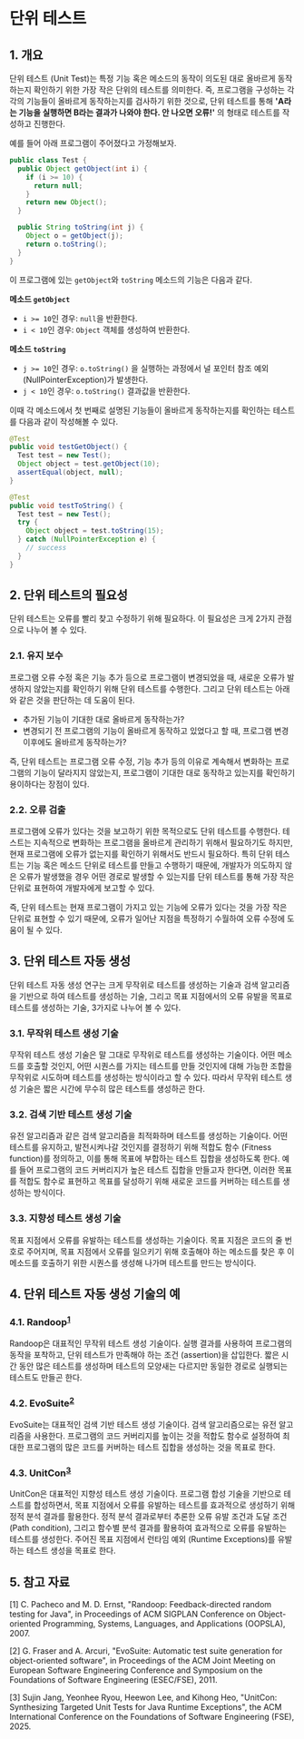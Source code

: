 # 단위 테스트

## 1. 개요
단위 테스트 (Unit Test)는 특정 기능 혹은 메소드의 동작이 의도된 대로 올바르게 동작하는지 확인하기 위한 가장 작은 단위의 테스트를 의미한다.
즉, 프로그램을 구성하는 각각의 기능들이 올바르게 동작하는지를 검사하기 위한 것으로, 단위 테스트를 통해 **'A라는 기능을 실행하면 B라는 결과가 나와야 한다. 안 나오면 오류!'** 의 형태로 테스트를 작성하고 진행한다.

예를 들어 아래 프로그램이 주어졌다고 가정해보자.
```java
public class Test {
  public Object getObject(int i) {
    if (i >= 10) {
      return null;
    }
    return new Object();
  }

  public String toString(int j) {
    Object o = getObject(j);
    return o.toString();
  }
}
```
이 프로그램에 있는 `getObject`와 `toString` 메소드의 기능은 다음과 같다.

**메소드 `getObject`**
- `i >= 10`인 경우: `null`을 반환한다.
- `i < 10`인 경우: `Object` 객체를 생성하여 반환한다.

**메소드 `toString`**
- `j >= 10`인 경우: `o.toString()` 을 실행하는 과정에서 널 포인터 참조 예외 (NullPointerException)가 발생한다.
- `j < 10`인 경우: `o.toString()` 결과값을 반환한다. 

이때 각 메소드에서 첫 번째로 설명된 기능들이 올바르게 동작하는지를 확인하는 테스트를 다음과 같이 작성해볼 수 있다.
```java
@Test
public void testGetObject() {
  Test test = new Test();
  Object object = test.getObject(10);
  assertEqual(object, null);
}

@Test
public void testToString() {
  Test test = new Test();
  try {
    Object object = test.toString(15);
  } catch (NullPointerException e) {
    // success
  }
}
```

## 2. 단위 테스트의 필요성
단위 테스트는 오류를 빨리 찾고 수정하기 위해 필요하다. 이 필요성은 크게 2가지 관점으로 나누어 볼 수 있다.

### 2.1. 유지 보수
프로그램 오류 수정 혹은 기능 추가 등으로 프로그램이 변경되었을 때, 새로운 오류가 발생하지 않았는지를 확인하기 위해 단위 테스트를 수행한다.
그리고 단위 테스트는 아래와 같은 것을 판단하는 데 도움이 된다.
- 추가된 기능이 기대한 대로 올바르게 동작하는가?
- 변경되기 전 프로그램의 기능이 올바르게 동작하고 있었다고 할 때, 프로그램 변경 이후에도 올바르게 동작하는가?

즉, 단위 테스트는 프로그램 오류 수정, 기능 추가 등의 이유로 계속해서 변화하는 프로그램의 기능이 달라지지 않았는지, 프로그램이 기대한 대로 동작하고 있는지를 확인하기 용이하다는 장점이 있다. 

### 2.2. 오류 검출
프로그램에 오류가 있다는 것을 보고하기 위한 목적으로도 단위 테스트를 수행한다.
테스트는 지속적으로 변화하는 프로그램을 올바르게 관리하기 위해서 필요하기도 하지만, 현재 프로그램에 오류가 없는지를 확인하기 위해서도 반드시 필요하다.
특히 단위 테스트는 기능 혹은 메소드 단위로 테스트를 만들고 수행하기 때문에, 개발자가 의도하지 않은 오류가 발생했을 경우 어떤 경로로 발생할 수 있는지를 단위 테스트를 통해 가장 작은 단위로 표현하여 개발자에게 보고할 수 있다.

즉, 단위 테스트는 현재 프로그램이 가지고 있는 기능에 오류가 있다는 것을 가장 작은 단위로 표현할 수 있기 때문에, 오류가 일어난 지점을 특정하기 수월하여 오류 수정에 도움이 될 수 있다.

 
## 3. 단위 테스트 자동 생성
단위 테스트 자동 생성 연구는 크게 무작위로 테스트를 생성하는 기술과 검색 알고리즘을 기반으로 하여 테스트를 생성하는 기술, 그리고 목표 지점에서의 오류 유발을 목표로 테스트를 생성하는 기술, 3가지로 나누어 볼 수 있다.

### 3.1. 무작위 테스트 생성 기술
무작위 테스트 생성 기술은 말 그대로 무작위로 테스트를 생성하는 기술이다.
어떤 메소드를 호출할 것인지, 어떤 시퀀스를 가지는 테스트를 만들 것인지에 대해 가능한 조합을 무작위로 시도하며 테스트를 생성하는 방식이라고 할 수 있다.
따라서 무작위 테스트 생성 기술은 짧은 시간에 무수히 많은 테스트를 생성하곤 한다.

### 3.2. 검색 기반 테스트 생성 기술
유전 알고리즘과 같은 검색 알고리즘을 최적화하며 테스트를 생성하는 기술이다.
어떤 테스트를 유지하고, 발전시켜나갈 것인지를 결정하기 위해 적합도 함수 (Fitness function)를 정의하고, 이를 통해 목표에 부합하는 테스트 집합을 생성하도록 한다.
예를 들어 프로그램의 코드 커버리지가 높은 테스트 집합을 만들고자 한다면, 이러한 목표를 적합도 함수로 표현하고 목표를 달성하기 위해 새로운 코드를 커버하는 테스트를 생성하는 방식이다.

### 3.3. 지향성 테스트 생성 기술
목표 지점에서 오류를 유발하는 테스트를 생성하는 기술이다.
목표 지점은 코드의 줄 번호로 주어지며, 목표 지점에서 오류를 일으키기 위해 호출해야 하는 메소드를 찾은 후 이 메소드를 호출하기 위한 시퀀스를 생성해 나가며 테스트를 만드는 방식이다.


## 4. 단위 테스트 자동 생성 기술의 예
### 4.1. Randoop<sup>[1](#randoop)</sup>
Randoop은 대표적인 무작위 테스트 생성 기술이다. 실행 결과를 사용하여 프로그램의 동작을 포착하고, 단위 테스트가 만족해야 하는 조건 (assertion)을 삽입한다.
짧은 시간 동안 많은 테스트를 생성하며 테스트의 모양새는 다르지만 동일한 경로로 실행되는 테스트도 만들곤 한다.

### 4.2. EvoSuite<sup>[2](#evosuite)</sup>
EvoSuite는 대표적인 검색 기반 테스트 생성 기술이다. 검색 알고리즘으로는 유전 알고리즘을 사용한다.
프로그램의 코드 커버리지를 높이는 것을 적합도 함수로 설정하여 최대한 프로그램의 많은 코드를 커버하는 테스트 집합을 생성하는 것을 목표로 한다.

### 4.3. UnitCon<sup>[3](#unitcon)</sup>
UnitCon은 대표적인 지향성 테스트 생성 기술이다. 
프로그램 합성 기술을 기반으로 테스트를 합성하면서, 목표 지점에서 오류를 유발하는 테스트를 효과적으로 생성하기 위해 정적 분석 결과를 활용한다.
정적 분석 결과로부터 추론한 오류 유발 조건과 도달 조건 (Path condition), 그리고 함수별 분석 결과를 활용하여 효과적으로 오류를 유발하는 테스트를 생성한다.
주어진 목표 지점에서 런타임 예외 (Runtime Exceptions)를 유발하는 테스트 생성을 목표로 한다. 


## 5. 참고 자료
[<a name="randoop">1</a>] C. Pacheco and M. D. Ernst, "Randoop: Feedback-directed random testing for Java", in Proceedings of ACM SIGPLAN Conference on Object-oriented Programming, Systems, Languages, and Applications (OOPSLA), 2007.

[<a name="evosuite">2</a>] G. Fraser and A. Arcuri, "EvoSuite: Automatic test suite generation for object-oriented software", in Proceedings of the ACM Joint Meeting on European Software Engineering Conference and Symposium on the Foundations of Software Engineering (ESEC/FSE), 2011.

[<a name="unitcon">3</a>] Sujin Jang, Yeonhee Ryou, Heewon Lee, and Kihong Heo, "UnitCon: Synthesizing Targeted Unit Tests for Java Runtime Exceptions", the ACM International Conference on the Foundations of Software Engineering (FSE), 2025.
